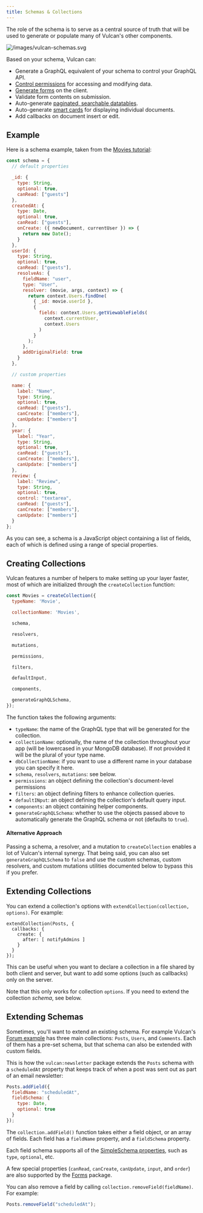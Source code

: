 ```yaml
---
title: Schemas & Collections
---
```


The role of the schema is to serve as a central source of truth that will be used to generate or populate many of Vulcan's other components.

![/images/vulcan-schemas.svg](/images/vulcan-schemas.svg)

Based on your schema, Vulcan can:

* Generate a GraphQL equivalent of your schema to control your GraphQL API.
* [Control permissions](/groups-permissions.html) for accessing and modifying data.
* [Generate forms](/forms.html) on the client.
* Validate form contents on submission.
* Auto-generate [paginated, searchable datatables](/core-components.html#Datatable).
* Auto-generate [smart cards](/core-components.html#Card) for displaying individual documents.
* Add callbacks on document insert or edit.

## Example

Here is a schema example, taken from the [Movies tutorial](/example-movies.html):

```js
const schema = {
  // default properties

  _id: {
    type: String,
    optional: true,
    canRead: ["guests"]
  },
  createdAt: {
    type: Date,
    optional: true,
    canRead: ["guests"],
    onCreate: ({ newDocument, currentUser }) => {
      return new Date();
    }
  },
  userId: {
    type: String,
    optional: true,
    canRead: ["guests"],
    resolveAs: {
      fieldName: "user",
      type: "User",
      resolver: (movie, args, context) => {
        return context.Users.findOne(
          { _id: movie.userId },
          {
            fields: context.Users.getViewableFields(
              context.currentUser,
              context.Users
            )
          }
        );
      },
      addOriginalField: true
    }
  },

  // custom properties

  name: {
    label: "Name",
    type: String,
    optional: true,
    canRead: ["guests"],
    canCreate: ["members"],
    canUpdate: ["members"]
  },
  year: {
    label: "Year",
    type: String,
    optional: true,
    canRead: ["guests"],
    canCreate: ["members"],
    canUpdate: ["members"]
  },
  review: {
    label: "Review",
    type: String,
    optional: true,
    control: "textarea",
    canRead: ["guests"],
    canCreate: ["members"],
    canUpdate: ["members"]
  }
};
```

As you can see, a schema is a JavaScript object containing a list of fields, each of which is defined using a range of special properties.

## Creating Collections

Vulcan features a number of helpers to make setting up your layer faster, most of which are initialized through the `createCollection` function:

```js
const Movies = createCollection({
  typeName: 'Movie',

  collectionName: 'Movies',

  schema,

  resolvers,

  mutations,

  permissions,

  filters, 

  defaultInput,

  components,

  generateGraphQLSchema, 
});
```

The function takes the following arguments:

* `typeName`: the name of the GraphQL type that will be generated for the collection.
* `collectionName`: optionally, the name of the collection throughout your app (will be lowercased in your MongoDB database). If not provided it will be the plural of your type name.
* `dbCollectionName`: if you want to use a different name in your database you can specify it here.
* `schema`, `resolvers`, `mutations`: see below.
* `permissions`: an object defining the collection's document-level permissions
* `filters`: an object defining filters to enhance collection queries.
* `defaultINput`: an object defining the collection's default query input.
* `components`: an object containing helper components.
* `generateGraphQLSchema`: whether to use the objects passed above to automatically generate the GraphQL schema or not (defaults to `true`).

#### Alternative Approach

Passing a schema, a resolver, and a mutation to `createCollection` enables a lot of Vulcan's internal synergy. That being said, you can also set `generateGraphQLSchema` to `false` and use the custom schemas, custom resolvers, and custom mutations utilities documented below to bypass this if you prefer.

## Extending Collections

You can extend a collection's options with `extendCollection(collection, options)`. For example:

```
extendCollection(Posts, { 
  callbacks: { 
    create: {
      after: [ notifyAdmins ]
    }
  }
});
```

This can be useful when you want to declare a collection in a file shared by both client and server, but want to add some options (such as callbacks) only on the server.

Note that this only works for collection `options`. If you need to extend the collection *schema*, see below. 

## Extending Schemas

Sometimes, you'll want to extend an existing schema. For example Vulcan's [Forum example](/example-forum.html) has three main collections: `Posts`, `Users`, and `Comments`. Each of them has a pre-set schema, but that schema can also be extended with custom fields.

This is how the `vulcan:newsletter` package extends the `Posts` schema with a `scheduledAt` property that keeps track of when a post was sent out as part of an email newsletter:

```js
Posts.addField({
  fieldName: "scheduledAt",
  fieldSchema: {
    type: Date,
    optional: true
  }
});
```

The `collection.addField()` function takes either a field object, or an array of fields. Each field has a `fieldName` property, and a `fieldSchema` property.

Each field schema supports all of the [SimpleSchema properties](https://github.com/aldeed/simple-schema-js), such as `type`, `optional`, etc.

A few special properties (`canRead`, `canCreate`, `canUpdate`, `input`, and `order`) are also supported by the [Forms](forms.html) package.

You can also remove a field by calling `collection.removeField(fieldName)`. For example:

```js
Posts.removeField("scheduledAt");
```
